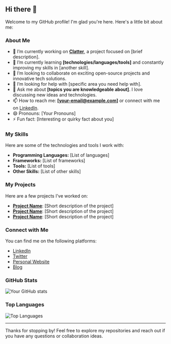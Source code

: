 ## Hi there 👋

Welcome to my GitHub profile! I'm glad you're here. Here's a little bit about me:

### About Me
- 🔭 I’m currently working on **[Clatter](https://github.com/arvi-ey/Clatter)**, a project focused on [brief description].
- 🌱 I’m currently learning **[technologies/languages/tools]** and constantly improving my skills in [another skill].
- 👯 I’m looking to collaborate on exciting open-source projects and innovative tech solutions.
- 🤔 I’m looking for help with [specific area you need help with].
- 💬 Ask me about **[topics you are knowledgeable about]**. I love discussing new ideas and technologies.
- 📫 How to reach me: **[your-email@example.com]** or connect with me on [LinkedIn](https://www.linkedin.com/in/yourprofile/).
- 😄 Pronouns: [Your Pronouns]
- ⚡ Fun fact: [Interesting or quirky fact about you]

### My Skills
Here are some of the technologies and tools I work with:

- **Programming Languages:** [List of languages]
- **Frameworks:** [List of frameworks]
- **Tools:** [List of tools]
- **Other Skills:** [List of other skills]

### My Projects
Here are a few projects I've worked on:

- **[Project Name](link-to-project)**: [Short description of the project]
- **[Project Name](link-to-project)**: [Short description of the project]
- **[Project Name](link-to-project)**: [Short description of the project]

### Connect with Me
You can find me on the following platforms:

- [LinkedIn](https://www.linkedin.com/in/yourprofile/)
- [Twitter](https://twitter.com/yourprofile)
- [Personal Website](https://yourwebsite.com)
- [Blog](https://yourblog.com)

### GitHub Stats
![Your GitHub stats](https://github-readme-stats.vercel.app/api?username=arvi-ey&show_icons=true&theme=radical)

### Top Languages
![Top Languages](https://github-readme-stats.vercel.app/api/top-langs/?username=arvi-ey&layout=compact&theme=radical)

---

Thanks for stopping by! Feel free to explore my repositories and reach out if you have any questions or collaboration ideas.
